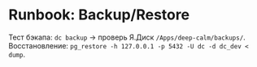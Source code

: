 # Runbook: Backup/Restore
Тест бэкапа: `dc backup` → проверь Я.Диск `/Apps/deep-calm/backups/`.
Восстановление: `pg_restore -h 127.0.0.1 -p 5432 -U dc -d dc_dev < dump`.
